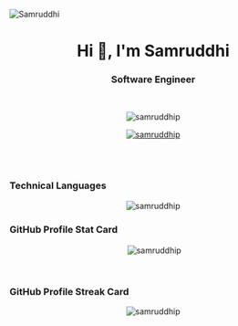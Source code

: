 <img align="center" src="https://cdni.iconscout.com/illustration/premium/thumb/female-programmer-developed-website-6818422-5606167.png" alt="Samruddhi"/></br>
<h1 align="center">Hi 👋, I'm Samruddhi</h1>
<h3 align="center">Software Engineer</h3></br>

<p align="center"> <img src="https://komarev.com/ghpvc/?username=samruddhip&label=Profile%20views&color=0e75b6&style=flat" alt="samruddhip" /> </p>

<p align="center"> <a href="https://github.com/ryo-ma/github-profile-trophy"><img src="https://github-profile-trophy.vercel.app/?username=samruddhip" alt="samruddhip" /></a> </p><br>

<br>
<h3> Technical Languages</h3>
<p align="center"><img align="center" src="https://github-readme-stats.vercel.app/api/top-langs?username=samruddhip&show_icons=true&locale=en&layout=compact" alt="samruddhip" /></br></p>
<h3> GitHub Profile Stat Card</h3>
<p align="center">&nbsp;<img align="center" src="https://github-readme-stats.vercel.app/api?username=samruddhip&show_icons=true&locale=en" alt="samruddhip" /></p></br>
<h3> GitHub Profile Streak Card</h3>
<p align="center"><img align="center" src="https://github-readme-streak-stats.herokuapp.com/?user=samruddhip&" alt="samruddhip" /></p>
